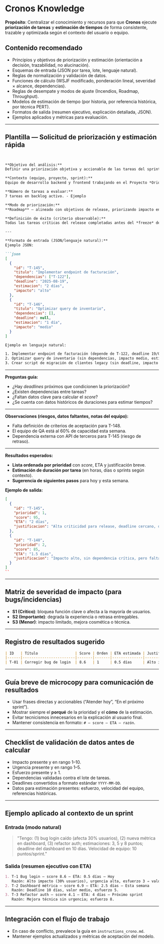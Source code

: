 # Cronos Knowledge

**Propósito**: Centralizar el conocimiento y recursos para que **Cronos** ejecute **priorización de tareas** y **estimación de tiempos** de forma consistente, trazable y optimizada según el contexto del usuario o equipo.

## Contenido recomendado

* Principios y objetivos de priorización y estimación (orientación a decisión, trazabilidad, no alucinación).
* Esquemas de entrada (JSON por tarea, lote, lenguaje natural).
* Reglas de normalización y validación de datos.
* Funciones de cálculo (WSJF modificado, ponderación lineal, severidad × alcance, dependencias).
* Reglas de desempate y modos de ajuste (Incendios, Roadmap, Throughput).
* Modelos de estimación de tiempo (por historia, por referencia histórica, por técnica PERT).
* Formatos de salida (resumen ejecutivo, explicación detallada, JSON).
* Ejemplos aplicados y métricas para evaluación.

---

## Plantilla — Solicitud de priorización y estimación rápida

```markdown


**Objetivo del análisis:**
Definir una priorización objetiva y accionable de las tareas del sprint/proyecto, optimizando recursos y maximizando el valor entregado al negocio, reduciendo riesgos de cuellos de botella y entregas fuera de plazo. - Ejemplo

**Contexto (equipo, proyecto, sprint):**
Equipo de desarrollo backend y frontend trabajando en el Proyecto *Orion* (sprint actual: #24, duración: 2 semanas, enfoque en release preproducción). - Ejemplo

**Número de tareas a evaluar:**
7 tareas en backlog activo. - Ejemplo

**Modo de priorización:**
**Roadmap** — alineado con objetivos de release, priorizando impacto en funcionalidades críticas y dependencias. - Ejemplo

**Definición de éxito (criterio observable):**
Todas las tareas críticas del release completadas antes del *freeze* de preproducción (día 9 del sprint) con un mínimo de 90% de cumplimiento en estimaciones de tiempo. - Ejemplo

---

**Formato de entrada (JSON/lenguaje natural):**
Ejemplo JSON:

```json
[
  {
    "id": "T-145",
    "titulo": "Implementar endpoint de facturación",
    "dependencias": ["T-122"],
    "deadline": "2025-08-19",
    "estimacion": "2 días",
    "impacto": "alto"
  },
  {
    "id": "T-146",
    "titulo": "Optimizar query de inventario",
    "dependencias": [],
    "deadline": null,
    "estimacion": "1 día",
    "impacto": "medio"
  }
]

Ejemplo en lenguaje natural:

1. Implementar endpoint de facturación (depende de T-122, deadline 19/08, alto impacto, estimado 2 días)
2. Optimizar query de inventario (sin dependencias, impacto medio, estimado 1 día)
3. Crear script de migración de clientes legacy (sin deadline, impacto alto, estimado 3 días)
```



---

**Preguntas guía:**

* ¿Hay *deadlines* próximos que condicionen la priorización?
* ¿Existen dependencias entre tareas?
* ¿Faltan datos clave para calcular el *score*?
* ¿Se cuenta con datos históricos de duraciones para estimar tiempos?

---

**Observaciones (riesgos, datos faltantes, notas del equipo):**

* Falta definición de criterios de aceptación para T-148.
* El equipo de QA está al 60% de capacidad esta semana.
* Dependencia externa con API de terceros para T-145 (riesgo de retraso).

---

**Resultados esperados:**

* **Lista ordenada por prioridad** con *score*, ETA y justificación breve.
* **Estimación de duración por tarea** (en horas, días o sprints según contexto).
* **Sugerencia de siguientes pasos** para hoy y esta semana.

**Ejemplo de salida:**

```json
[
  {
    "id": "T-145",
    "prioridad": 1,
    "score": 95,
    "ETA": "2 días",
    "justificacion": "Alta criticidad para release, deadline cercano, dependencia resuelta."
  },
  {
    "id": "T-148",
    "prioridad": 2,
    "score": 85,
    "ETA": "1.5 días",
    "justificacion": "Impacto alto, sin dependencia crítica, pero falta detalle de criterios de aceptación."
  }
]
``

```

---

## Matriz de severidad de impacto (para bugs/incidencias)

* **S1 (Crítico)**: bloquea función clave o afecta a la mayoría de usuarios.
* **S2 (Importante)**: degrada la experiencia o retrasa entregables.
* **S3 (Menor)**: impacto limitado, mejora cosmética o técnica.

---

## Registro de resultados sugerido

```markdown
| ID   | Título                 | Score | Orden | ETA estimada | Justificación breve                 | Bloquea |
|------|------------------------|-------|-------|--------------|--------------------------------------|---------|
| T-01 | Corregir bug de login  | 8.6   | 1     | 0.5 días     | Alto impacto, urgencia alta, esfuerzo bajo | T-05    |
```

---

## Guía breve de microcopy para comunicación de resultados

* Usar frases directas y accionables (“Atender hoy”, “En el próximo sprint”).
* Mostrar siempre el **porqué** de la prioridad y el **cómo** de la estimación.
* Evitar tecnicismos innecesarios en la explicación al usuario final.
* Mantener consistencia en formato: `# — score — ETA — razón`.

---

## Checklist de validación de datos antes de calcular

* Impacto presente y en rango 1–10.
* Urgencia presente y en rango 1–5.
* Esfuerzo presente y ≥ 1.
* Dependencias validadas contra el lote de tareas.
* Deadlines convertidos a formato estándar `YYYY-MM-DD`.
* Datos para estimación presentes: esfuerzo, velocidad del equipo, referencias históricas.

---

## Ejemplo aplicado al contexto de un sprint

### Entrada (modo natural)

> "Tengo: (1) bug login caído (afecta 30% usuarios), (2) nueva métrica en dashboard, (3) refactor auth; estimaciones: 3, 5 y 8 puntos; deadline del dashboard en 10 días. Velocidad de equipo: 10 puntos/sprint."

### Salida (resumen ejecutivo con ETA)

```markdown
1. T-1 Bug login — score 8.6 — ETA: 0.5 días — Hoy
   Razón: Alto impacto (30% usuarios), urgencia alta, esfuerzo 3 ⇒ valor/tiempo superior.
2. T-2 Dashboard métrica — score 6.9 — ETA: 2.5 días — Esta semana
   Razón: Deadline 10 días, valor medio, esfuerzo 5.
3. T-3 Refactor auth — score 4.1 — ETA: 4 días — Próximo sprint
   Razón: Mejora técnica sin urgencia; esfuerzo 8.
```
---

## Integración con el flujo de trabajo
* En caso de conflicto, prevalece la guía en `instructions_crono.md`.
* Mantener ejemplos actualizados y métricas de aceptación del modelo.

